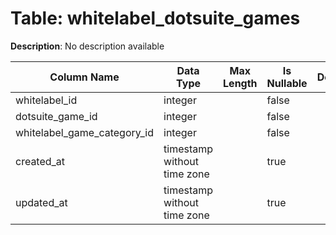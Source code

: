 # Table: whitelabel_dotsuite_games

**Description**: No description available

| Column Name | Data Type | Max Length | Is Nullable | Default | Primary Key | Foreign Key |
|-------------|-----------|------------|-------------|---------|-------------|-------------|
| whitelabel_id | integer |  | false |  |  | whitelabels |
| dotsuite_game_id | integer |  | false |  |  | dotsuite_games |
| whitelabel_game_category_id | integer |  | false |  |  | whitelabel_games_categories |
| created_at | timestamp without time zone |  | true |  |  |  |
| updated_at | timestamp without time zone |  | true |  |  |  |
